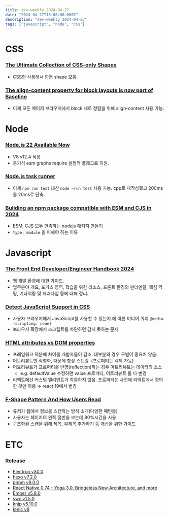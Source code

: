 ```yaml
---
title: dev-weekly 2024-04-27
date: "2024-04-27T15:00:00.000Z"
description: "dev-weekly 2024-04-27"
tags: ["javascript", "node", "css"]
---
```


# CSS

### **[The Ultimate Collection of CSS-only Shapes](https://css-shape.com/)**

- CSS만 사용해서 만든 shape 모음.

### **[The align-content property for block layouts is now part of Baseline](https://web.dev/blog/align-content-block)**

- 이제 모든 메이저 브라우저에서 block 세로 정렬을 위해 align-content 사용 가능.

# Node

### **[Node.js 22 Available Now](https://openjsf.org/blog/nodejs-22-available)**

- V8 v12.4 적용
- 동기식 esm graphs require 실험적 플래그로 지원.

### **[Node.js task runner](https://polar.sh/anonrig/posts/node-js-task-runner)**

- 이제 `npm run test` 대신 `node —run test` 사용 가능. cpp로 재작성했고 200ms를 20ms로 단축.

### **[Building an npm package compatible with ESM and CJS in 2024](https://snyk.io/blog/building-npm-package-compatible-with-esm-and-cjs-2024/)**

- ESM, CJS 모두 만족하는 nodejs 패키지 만들기
- `type: module` 을 피해야 하는 이유

# Javascript

### **[The Front End Developer/Engineer Handbook 2024](https://frontendmasters.com/guides/front-end-handbook/2024/)**

- 웹 개발 환경에 대한 가이드.
- 업무분야 개요, 포커스 영역, 학습을 위한 리소스, 프론트 환경의 펀더멘탈, 핵심 역량, 기타역량 및 패러다임 등에 대해 정리.

### **[Detect JavaScript Support in CSS](https://ryanmulligan.dev/blog/detect-js-support-in-css/)**

- 사용자 브라우저에서 JavaScript를 사용할 수 있는지 에 따른 미디어 쿼리 `@media (scripting: none)`
- 브라우저 확장에서 스크립트를 차단하면 감지 못하는 문제

### **[HTML attributes vs DOM properties](https://jakearchibald.com/2024/attributes-vs-properties/)**

- 프레임워크 덕분에 차이를 개발자들이 감소. 대부분의 경우 구별이 중요치 않음.
- 어트리뷰트만 직렬화, 때문에 항상 스트링. (프로퍼티는 객체 가능)
- 어트리뷰트가 프로퍼티를 반영(reflection)하는 경우 어트리뷰트는 데이터의 소스
    - e.g. defaultValue 수정하면 value 프로퍼티, 어트리뷰트 둘 다 변경
- 리액트에선 커스텀 엘리먼트가 작동하지 않음. 프로퍼티는 사전에 리액트에서 정의한 것만 허용 ⇒ react 19에서 변경

### **[F-Shape Pattern And How Users Read](https://www.smashingmagazine.com/2024/04/f-shape-pattern-how-users-read/)**

- 유저가 웹에서 정보를 스캔하는 방식 소개(다양한 패턴들)
- 사용자는 페이지의 왼쪽 절반을 보는데 80%시간을 사용.
- 구조화된 스캔을 위해 제목, 부제목 추가하기 등 개선을 위한 가이드

# ETC

### **Release**

- [Electron v30.0](https://www.electronjs.org/blog/electron-30-0)
- [hexo v7.2.0](https://hexo.io/news/2024/04/17/hexo-7-2-0-released)
- [pnpm v9.0.0](https://github.com/pnpm/pnpm/releases/tag/v9.0.0)
- [React Native 0.74 - Yoga 3.0, Bridgeless New Architecture, and more](https://reactnative.dev/blog/2024/04/22/release-0.74)
- [Ember v5.8.0](https://blog.emberjs.com/ember-released-5-8/)
- [swc v1.5.0](https://github.com/swc-project/swc/releases/tag/v1.5.0)
- [knip v5.10.0](https://github.com/webpro/knip/releases/tag/5.10.0)
- [Ionic v8](https://ionic.io/blog/ionic-8-is-here)